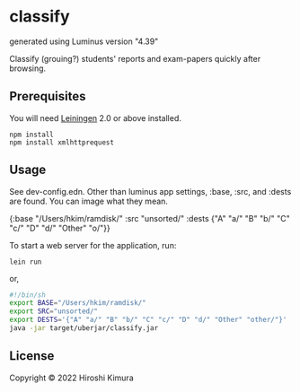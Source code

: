 # classify

generated using Luminus version "4.39"

Classify (grouing?) students' reports and exam-papers quickly after browsing.

## Prerequisites

You will need [Leiningen][1] 2.0 or above installed.

[1]: https://github.com/technomancy/leiningen

    npm install
    npm install xmlhttprequest

## Usage

See dev-config.edn. Other than luminus app settings,
:base, :src, and :dests are found. You can image what they mean.

{:base "/Users/hkim/ramdisk/"
 :src "unsorted/"
 :dests {"A" "a/"
         "B" "b/"
         "C" "c/"
         "D" "d/"
         "Other" "o/"}}

To start a web server for the application, run:

    lein run

or,

```sh
#!/bin/sh
export BASE="/Users/hkim/ramdisk/"
export SRC="unsorted/"
export DESTS='{"A" "a/" "B" "b/" "C" "c/" "D" "d/" "Other" "other/"}'
java -jar target/uberjar/classify.jar
```



## License

Copyright © 2022 Hiroshi Kimura
